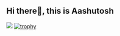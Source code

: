 ##                     Hi there👋, this is Aashutosh
![](https://komarev.com/ghpvc/?username=your-github-username&style=flat-square)
[![trophy](https://github-profile-trophy.vercel.app/?username=ryo-ma)](https://github.com/ryo-ma/github-profile-trophy)

<!--
**Aashutoshh01/Aashutoshh01** is a ✨ _special_ ✨ repository because its `README.md` (this file) appears on your GitHub profile.

Here are some ideas to get you started:

- 🔭 I’m currently working on ...
- 🌱 I’m currently learning ...
- 👯 I’m looking to collaborate on ...
- 🤔 I’m looking for help with ...
- 💬 Ask me about ...
- 📫 How to reach me: ...
- 😄 Pronouns: ...
- ⚡ Fun fact: ...
-->
